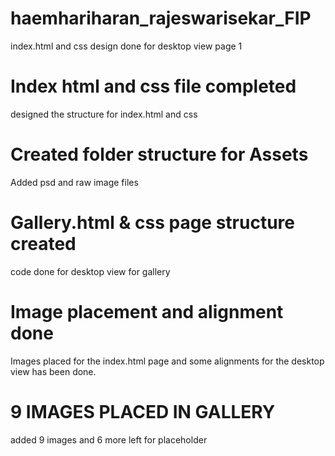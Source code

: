 # haemhariharan_rajeswarisekar_FIP
index.html and css design done for desktop view page 1

# Index html and css file completed
designed the structure for index.html and css

# Created folder structure for Assets
Added psd and raw image files

# Gallery.html & css page structure created
code done for desktop view for gallery

# Image placement and alignment done
Images placed for the index.html page and some alignments for the desktop view has been done.

# 9 IMAGES PLACED IN GALLERY
added 9 images and 6 more left for placeholder